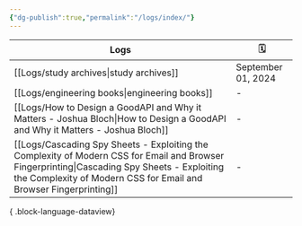 ```yaml
---
{"dg-publish":true,"permalink":"/logs/index/"}
---
```



| Logs                                                                                                                                                                                                                 | 🗓️                |
| -------------------------------------------------------------------------------------------------------------------------------------------------------------------------------------------------------------------- | ------------------ |
| [[Logs/study archives\|study archives]]                                                                                                                                                                           | September 01, 2024 |
| [[Logs/engineering books\|engineering books]]                                                                                                                                                                     | \-                 |
| [[Logs/How to Design a GoodAPI and Why it Matters - Joshua Bloch\|How to Design a GoodAPI and Why it Matters - Joshua Bloch]]                                                                                     | \-                 |
| [[Logs/Cascading Spy Sheets - Exploiting the Complexity of Modern CSS for Email and Browser Fingerprinting\|Cascading Spy Sheets - Exploiting the Complexity of Modern CSS for Email and Browser Fingerprinting]] | \-                 |

{ .block-language-dataview}
